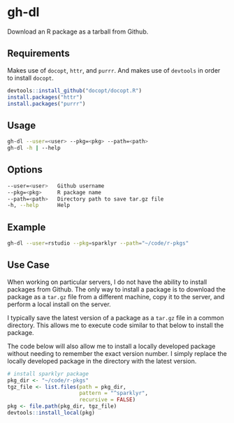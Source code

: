 # gh-dl
Download an R package as a tarball from Github.

## Requirements
Makes use of `docopt`, `httr`, and `purrr`.  And makes use of `devtools` in order to install `docopt`.

```R
devtools::install_github("docopt/docopt.R")
install.packages("httr")
install.packages("purrr")
```

## Usage

```bash
gh-dl --user=<user> --pkg=<pkg> --path=<path>
gh-dl -h | --help
```

## Options

```bash
--user=<user>   Github username
--pkg=<pkg>     R package name
--path=<path>   Directory path to save tar.gz file
-h, --help      Help
```

## Example

```bash
gh-dl --user=rstudio --pkg=sparklyr --path="~/code/r-pkgs"
```

## Use Case
When working on particular servers, I do not have the ability to install packages from Github.  The only way to install a package is to download the package as a `tar.gz` file from a different machine, copy it to the server, and perform a local install on the server.

I typically save the latest version of a package as a `tar.gz` file in a common directory.  This allows me to execute code similar to that below to install the package.

The code below will also allow me to install a locally developed package without needing to remember the exact version number. I simply replace the locally developed package in the directory with the latest version.

```R
# install sparklyr package
pkg_dir <- "~/code/r-pkgs"
tgz_file <- list.files(path = pkg_dir,
                       pattern = "^sparklyr",
                       recursive = FALSE)
pkg <- file.path(pkg_dir, tgz_file)
devtools::install_local(pkg)
```
